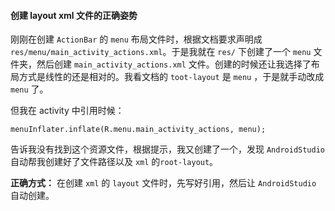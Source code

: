 #### 创建 layout xml 文件的正确姿势
刚刚在创建 `ActionBar` 的 `menu` 布局文件时，根据文档要求声明成 `res/menu/main_activity_actions.xml`。于是我就在 `res/` 下创建了一个 `menu` 文件夹，然后创建 `main_activity_actions.xml` 文件。创建的时候还让我选择了布局方式是线性的还是相对的。我看文档的 `toot-layout` 是 `menu` ，于是就手动改成 `menu` 了。

但我在 activity 中引用时候：

```android
menuInflater.inflate(R.menu.main_activity_actions, menu);
```
告诉我没有找到这个资源文件，根据提示，我又创建了一个，发现 `AndroidStudio` 自动帮我创建好了文件路径以及 `xml` 的`root-layout`。

**正确方式：** 在创建 `xml` 的 `layout` 文件时，先写好引用，然后让 `AndroidStudio` 自动创建。